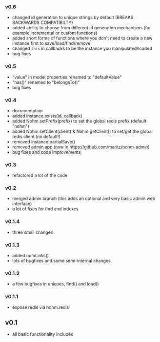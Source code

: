 ### v0.6
   - changed id generation to unique strings by default (BREAKS BACKWARDS COMPATIBILTY)
   - added ability to choose from different id generation mechanisms (for example incremental or custom functions)
   - added short forms of functions where you don't need to create a new instance first to save/load/find/remove
   - changed `this` in callbacks to be the instance you manipulated/loaded
   - bug fixes

### v0.5
   - "value" in model properties renamed to "defaultValue"
   - "has()" renamed to "belongsTo()"
   - bug fixes

### v0.4

   - documentation
   - added instance.exists(id, callback)
   - added Nohm.setPrefix(prefix) to set the global redis prefix (default "nohm")
   - added Nohm.setClient(client) & Nohm.getClient() to set/get the global redis client (no default!)
   - removed instance.partialSave()
   - removed admin app (now in https://github.com/maritz/nohm-admin)
   - bug fixes and code improvements

### v0.3

   - refactored a lot of the code

### v0.2

   - merged admin branch (this adds an optional and very basic admin web interface)
   - a lot of fixes for find and indexes

### v0.1.4

   - three small changes

### v0.1.3

   - added numLinks()
   - lots of bugfixes and some semi-internal changes

### v0.1.2

   - a few bugfixes in uniques, find() and load()

### v0.1.1

   - expose redis via nohm.redis

## v0.1

   - all basic functionality included

